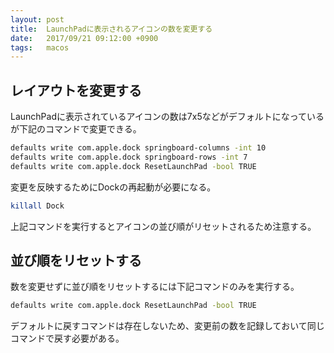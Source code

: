```yaml
---
layout: post
title:  LaunchPadに表示されるアイコンの数を変更する
date:   2017/09/21 09:12:00 +0900
tags:   macos
---
```


## レイアウトを変更する

LaunchPadに表示されているアイコンの数は7x5などがデフォルトになっているが下記のコマンドで変更できる。

```sh
defaults write com.apple.dock springboard-columns -int 10
defaults write com.apple.dock springboard-rows -int 7
defaults write com.apple.dock ResetLaunchPad -bool TRUE
```

変更を反映するためにDockの再起動が必要になる。

```sh
killall Dock
```

上記コマンドを実行するとアイコンの並び順がリセットされるため注意する。

## 並び順をリセットする

数を変更せずに並び順をリセットするには下記コマンドのみを実行する。

```sh
defaults write com.apple.dock ResetLaunchPad -bool TRUE
```

デフォルトに戻すコマンドは存在しないため、変更前の数を記録しておいて同じコマンドで戻す必要がある。
